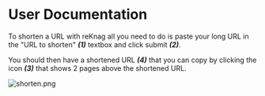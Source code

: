 # User Documentation

To shorten a URL with reKnag all you need to do is paste your long URL in the "URL to shorten" **_(1)_** textbox and click submit **_(2)_**.

You should then have a shortened URL **_(4)_** that you can copy by clicking the icon **_(3)_** that shows 2 pages above the shortened URL.

![shorten.png](shorten.png)